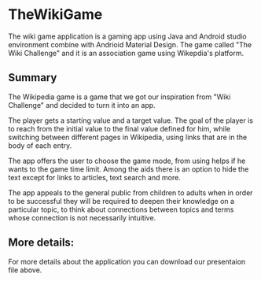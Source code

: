 # TheWikiGame
The wiki game application is a gaming app using Java and Android studio environment combine with Andrioid Material Design. The game called "The Wiki Challenge"
and it is an association game using Wikepdia's platform.

## Summary
The Wikipedia game is a game that we got our inspiration from "Wiki Challenge" and decided to turn it into an app.

The player gets a starting value and a target value. The goal of the player is to reach from the initial value to the final value defined for him, while switching between different pages in Wikipedia, using links that are in the body of each entry.

The app offers the user to choose the game mode, from using helps if he wants to the game time limit. Among the aids there is an option to hide the text except for links to articles, text search and more.

The app appeals to the general public from children to adults when in order to be successful they will be required to deepen their knowledge on a particular topic, to think about connections between topics and terms whose connection is not necessarily intuitive.

## More details:
For more details about the application you can download our presentaion file above.

